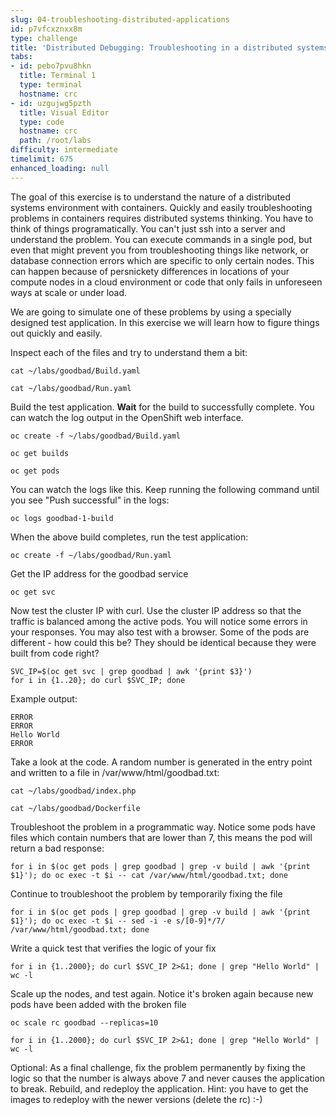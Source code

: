 ```yaml
---
slug: 04-troubleshooting-distributed-applications
id: p7vfcxznxx8m
type: challenge
title: 'Distributed Debugging: Troubleshooting in a distributed systems environment'
tabs:
- id: pebo7pvu8hkn
  title: Terminal 1
  type: terminal
  hostname: crc
- id: uzgujwg5pzth
  title: Visual Editor
  type: code
  hostname: crc
  path: /root/labs
difficulty: intermediate
timelimit: 675
enhanced_loading: null
---
```

The goal of this exercise is to understand the nature of a distributed systems environment with containers. Quickly and easily troubleshooting problems in containers requires distributed systems thinking. You have to think of things programatically. You can't just ssh into a server and understand the problem. You can execute commands in a single pod, but even that might prevent you from troubleshooting things like network, or database connection errors which are specific to only certain nodes. This can happen because of persnickety differences in locations of your compute nodes in a cloud environment or code that only fails in unforeseen ways at scale or under load.

We are going to simulate one of these problems by using a specially designed test application. In this exercise we will learn how to figure things out quickly and easily.

Inspect each of the files and try to understand them a bit:

```
cat ~/labs/goodbad/Build.yaml
```

```
cat ~/labs/goodbad/Run.yaml
```


Build the test application. **Wait** for the build to successfully complete. You can watch the log output in the OpenShift web interface.

```
oc create -f ~/labs/goodbad/Build.yaml
```


```
oc get builds
```

```
oc get pods
```

You can watch the logs like this. Keep running the following command until you see "Push successful" in the logs:

```
oc logs goodbad-1-build
```

When the above build completes, run the test application:

```
oc create -f ~/labs/goodbad/Run.yaml
```


Get the IP address for the goodbad service

```
oc get svc
```


Now test the cluster IP with curl. Use the cluster IP address so that the traffic is balanced among the active pods. You will notice some errors in your responses. You may also test with a browser. Some of the pods are different - how could this be? They should be identical because they were built from code right?

```
SVC_IP=$(oc get svc | grep goodbad | awk '{print $3}')
for i in {1..20}; do curl $SVC_IP; done
```


Example output:

```
ERROR
ERROR
Hello World
ERROR
```


Take a look at the code. A random number is generated in the entry point and written to a file in /var/www/html/goodbad.txt:

```
cat ~/labs/goodbad/index.php
```

```
cat ~/labs/goodbad/Dockerfile
```


Troubleshoot the problem in a programmatic way. Notice some pods have files which contain numbers that are lower than 7, this means the pod will return a bad response:

```
for i in $(oc get pods | grep goodbad | grep -v build | awk '{print $1}'); do oc exec -t $i -- cat /var/www/html/goodbad.txt; done
```


Continue to troubleshoot the problem by temporarily fixing the file

```
for i in $(oc get pods | grep goodbad | grep -v build | awk '{print $1}'); do oc exec -t $i -- sed -i -e s/[0-9]*/7/ /var/www/html/goodbad.txt; done
```


Write a quick test that verifies the logic of your fix

```
for i in {1..2000}; do curl $SVC_IP 2>&1; done | grep "Hello World" | wc -l
```


Scale up the nodes, and test again. Notice it's broken again because new pods have been added with the broken file

```
oc scale rc goodbad --replicas=10
```

```
for i in {1..2000}; do curl $SVC_IP 2>&1; done | grep "Hello World" | wc -l
```


Optional: As a final challenge, fix the problem permanently by fixing the logic so that the number is always above 7 and never causes the application to break. Rebuild, and redeploy the application. Hint: you have to get the images to redeploy with the newer versions (delete the rc) :-)
